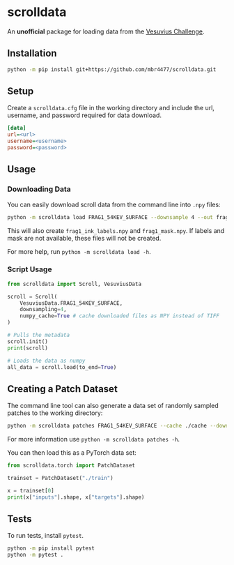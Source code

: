 # scrolldata

An **unofficial** package for loading data from the [Vesuvius Challenge](https://scrollprize.org/).

## Installation
```bash
python -m pip install git+https://github.com/mbr4477/scrolldata.git
```

## Setup
Create a `scrolldata.cfg` file in the working directory
and include the url, username, and password required for data download.

```ini
[data]
url=<url>
username=<username>
password=<password>
```

## Usage

### Downloading Data
You can easily download scroll data from the command line into `.npy` files:

```bash
python -m scrolldata load FRAG1_54KEV_SURFACE --downsample 4 --out frag1.npy
```

This will also create `frag1_ink_labels.npy` and `frag1_mask.npy`. If labels and mask are not available, these files will not be created.

For more help, run `python -m scrolldata load -h`.

### Script Usage

```python
from scrolldata import Scroll, VesuviusData

scroll = Scroll(
    VesuviusData.FRAG1_54KEV_SURFACE, 
    downsampling=4,
    numpy_cache=True # cache downloaded files as NPY instead of TIFF
)

# Pulls the metadata
scroll.init()
print(scroll)

# Loads the data as numpy
all_data = scroll.load(to_end=True)
```

## Creating a Patch Dataset
The command line tool can also generate a data set of randomly sampled patches to the working directory:

```bash
python -m scrolldata patches FRAG1_54KEV_SURFACE --cache ./cache --downsampling 4 --size 128 --holdout 0.4,0.4,0.2,0.2 --num 512 --train 0.7 --seed 0 --show --export
```

For more information use `python -m scrolldata patches -h`.

You can then load this as a PyTorch data set:

```python
from scrolldata.torch import PatchDataset

trainset = PatchDataset("./train")

x = trainset[0]
print(x["inputs"].shape, x["targets"].shape)
```

## Tests
To run tests, install `pytest`.

```bash
python -m pip install pytest
python -m pytest .
```
